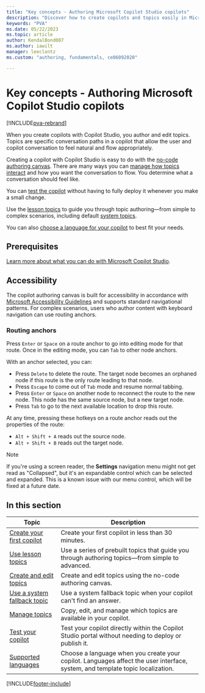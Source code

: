 ```yaml
---
title: "Key concepts - Authoring Microsoft Copilot Studio copilots"
description: "Discover how to create copilots and topics easily in Microsoft Copilot Studio with no coding or long deployment times."
keywords: "PVA"
ms.date: 05/22/2023
ms.topic: article
author: KendalBond007
ms.author: iawilt
manager: leeclontz
ms.custom: "authoring, fundamentals, ce06092020"

---
```


# Key concepts - Authoring Microsoft Copilot Studio copilots

[!INCLUDE[pva-rebrand](includes/pva-rebrand.md)]

When you create copilots with Copilot Studio, you author and edit topics. Topics are specific conversation paths in a copilot that allow the user and copilot conversation to feel natural and flow appropriately.

Creating a copilot with Copilot Studio is easy to do with the [no-code authoring canvas](authoring-create-edit-topics.md). There are many ways you can [manage how topics interact](authoring-topic-management.md) and how you want the conversation to flow. You determine what a conversation should feel like.

You can [test the copilot](authoring-test-bot.md) without having to fully deploy it whenever you make a small change.

Use the [lesson topics](authoring-template-topics.md) to guide you through topic authoring—from simple to complex scenarios, including default [system topics](authoring-system-topics.md).

You can also [choose a language for your copilot](authoring-language-support.md) to best fit your needs.

## Prerequisites

[Learn more about what you can do with Microsoft Copilot Studio](fundamentals-what-is-power-virtual-agents.md).

## Accessibility

The copilot authoring canvas is built for accessibility in accordance with [Microsoft Accessibility Guidelines](https://www.microsoft.com/accessibility/) and supports standard navigational patterns. For complex scenarios, users who author content with keyboard navigation can use routing anchors.

### Routing anchors

Press `Enter` or `Space` on a route anchor to go into editing mode for that route. Once in the editing mode, you can `Tab` to other node anchors.

With an anchor selected, you can:

- Press `Delete` to delete the route. The target node becomes an orphaned node if this route is the only route leading to that node.
- Press `Escape` to come out of `Tab` mode and resume normal tabbing.
- Press `Enter` or `Space` on another node to reconnect the route to the new node. This node has the same source node, but a new target node.
- Press `Tab` to go to the next available location to drop this route.

At any time, pressing these hotkeys on a route anchor reads out the properties of the route:

- `Alt + Shift + A` reads out the source node.
- `Alt + Shift + B` reads out the target node.

> [!NOTE]
> If you're using a screen reader, the **Settings** navigation menu might not get read as "Collapsed", but it's an expandable control which can be selected and expanded. This is a known issue with our menu control, which will be fixed at a future date.

## In this section

| Topic | Description |
| ----- | ----------- |
| [Create your first copilot](authoring-first-bot.md) | Create your first copilot in less than 30 minutes. |
| [Use lesson topics](authoring-template-topics.md) | Use a series of prebuilt topics that guide you through authoring topics—from simple to advanced. |
| [Create and edit topics](authoring-create-edit-topics.md) | Create and edit topics using the no-code authoring canvas. |
| [Use a system fallback topic](authoring-system-fallback-topic.md) | Use a system fallback topic when your copilot can't find an answer. |
| [Manage topics](authoring-topic-management.md) | Copy, edit, and manage which topics are available in your copilot. |
| [Test your copilot](authoring-test-bot.md) | Test your copilot directly within the Copilot Studio portal without needing to deploy or publish it. |
| [Supported languages](authoring-language-support.md) | Choose a language when you create your copilot. Languages affect the user interface, system, and template topic localization. |

[!INCLUDE[footer-include](includes/footer-banner.md)]
